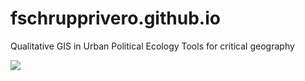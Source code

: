 # fschrupprivero.github.io
Qualitative GIS in Urban Political Ecology
Tools for critical geography


![](https://i0.wp.com/images.onwardstate.com/uploads/2015/05/oie_14175751vZSQRLEn.gif?fit=650%2C408&ssl=1)
